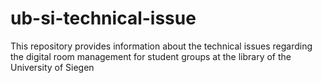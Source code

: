 # ub-si-technical-issue
This repository provides information about the technical issues regarding the digital room management for student groups at the library of the University of Siegen
